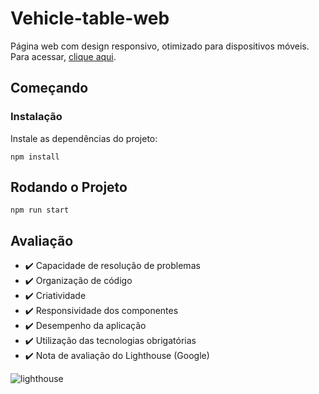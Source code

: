 # Vehicle-table-web

Página web com design responsivo, otimizado para dispositivos móveis. Para acessar, [clique aqui](https://jet-challenge.vercel.app/).

## Começando

### Instalação

Instale as dependências do projeto:

```
npm install
```

## Rodando o Projeto

```
npm run start
```
## Avaliação

* ✔️ Capacidade de resolução de problemas
* ✔️ Organização de código
* ✔️ Criatividade
* ✔️ Responsividade dos componentes
* ✔️ Desempenho da aplicação
* ✔️ Utilização das tecnologias obrigatórias
* ✔️ Nota de avaliação do Lighthouse (Google)

![lighthouse](app/assets/images/lighthouse.jpeg)
